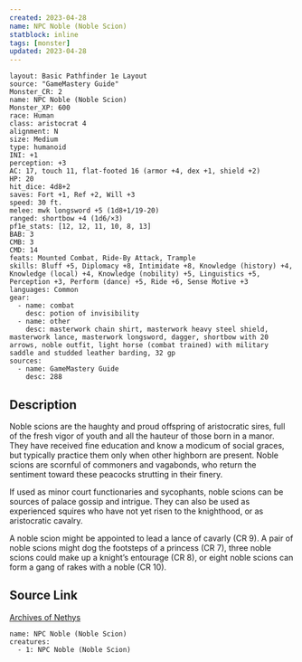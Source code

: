 ```yaml
---
created: 2023-04-28
name: NPC Noble (Noble Scion)
statblock: inline
tags: [monster]
updated: 2023-04-28
---
```

```statblock
layout: Basic Pathfinder 1e Layout
source: "GameMastery Guide"
Monster_CR: 2
name: NPC Noble (Noble Scion)
Monster_XP: 600
race: Human
class: aristocrat 4
alignment: N
size: Medium
type: humanoid
INI: +1
perception: +3
AC: 17, touch 11, flat-footed 16 (armor +4, dex +1, shield +2)
HP: 20
hit_dice: 4d8+2
saves: Fort +1, Ref +2, Will +3
speed: 30 ft.
melee: mwk longsword +5 (1d8+1/19-20)
ranged: shortbow +4 (1d6/×3)
pf1e_stats: [12, 12, 11, 10, 8, 13]
BAB: 3
CMB: 3
CMD: 14
feats: Mounted Combat, Ride-By Attack, Trample
skills: Bluff +5, Diplomacy +8, Intimidate +8, Knowledge (history) +4, Knowledge (local) +4, Knowledge (nobility) +5, Linguistics +5, Perception +3, Perform (dance) +5, Ride +6, Sense Motive +3
languages: Common
gear:
  - name: combat
    desc: potion of invisibility
  - name: other
    desc: masterwork chain shirt, masterwork heavy steel shield, masterwork lance, masterwork longsword, dagger, shortbow with 20 arrows, noble outfit, light horse (combat trained) with military saddle and studded leather barding, 32 gp
sources:
  - name: GameMastery Guide
    desc: 288
```
## Description
Noble scions are the haughty and proud offspring of aristocratic sires, full of the fresh vigor of youth and all the hauteur of those born in a manor. They have received fine education and know a modicum of social graces, but typically practice them only when other highborn are present. Noble scions are scornful of commoners and vagabonds, who return the sentiment toward these peacocks strutting in their finery.

If used as minor court functionaries and sycophants, noble scions can be sources of palace gossip and intrigue. They can also be used as experienced squires who have not yet risen to the knighthood, or as aristocratic cavalry.

A noble scion might be appointed to lead a lance of cavarly (CR 9). A pair of noble scions might dog the footsteps of a princess (CR 7), three noble scions could make up a knight’s entourage (CR 8), or eight noble scions can form a gang of rakes with a noble (CR 10).
## Source Link
[Archives of Nethys](https://aonprd.com/NPCDisplay.aspx?ItemName=Noble%20(Noble%20Scion))
```encounter-table
name: NPC Noble (Noble Scion)
creatures:
  - 1: NPC Noble (Noble Scion)
```

